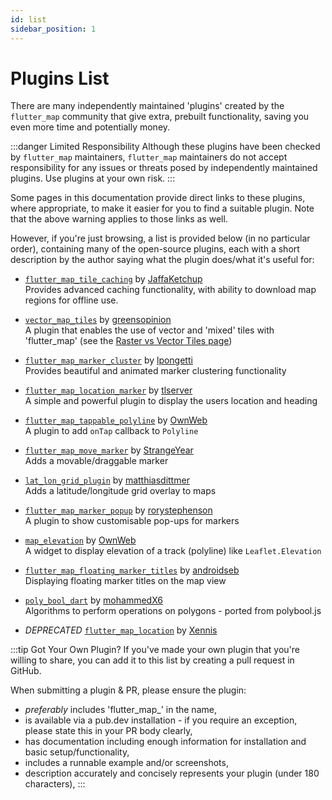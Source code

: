 ```yaml
---
id: list
sidebar_position: 1
---
```


# Plugins List

There are many independently maintained 'plugins' created by the `flutter_map` community that give extra, prebuilt functionality, saving you even more time and potentially money.

:::danger Limited Responsibility
Although these plugins have been checked by `flutter_map` maintainers, `flutter_map` maintainers do not accept responsibility for any issues or threats posed by independently maintained plugins. Use plugins at your own risk.
:::

Some pages in this documentation provide direct links to these plugins, where appropriate, to make it easier for you to find a suitable plugin. Note that the above warning applies to those links as well.

However, if you're just browsing, a list is provided below (in no particular order), containing many of the open-source plugins, each with a short description by the author saying what the plugin does/what it's useful for:

- [`flutter_map_tile_caching`](https://github.com/JaffaKetchup/flutter_map_tile_caching) by [JaffaKetchup](https://github.com/JaffaKetchup)  
Provides advanced caching functionality, with ability to download map regions for offline use.

- [`vector_map_tiles`](https://github.com/greensopinion/flutter-vector-map-tiles) by [greensopinion](https://github.com/greensopinion)  
A plugin that enables the use of vector and 'mixed' tiles with 'flutter_map' (see the [Raster vs Vector Tiles page](/servers/raster-vs-vector-tiles))

- [`flutter_map_marker_cluster`](https://github.com/lpongetti/flutter_map_marker_cluster) by [lpongetti](https://github.com/lpongetti)  
Provides beautiful and animated marker clustering functionality

- [`flutter_map_location_marker`](https://github.com/tlserver/flutter_map_location_marker) by [tlserver](https://github.com/tlserver)  
A simple and powerful plugin to display the users location and heading

- [`flutter_map_tappable_polyline`](https://github.com/OwnWeb/flutter_map_tappable_polyline) by [OwnWeb](https://github.com/OwnWeb)  
A plugin to add `onTap` callback to `Polyline`

- [`flutter_map_move_marker`](https://github.com/StrangeYear/flutter_map_move_marker) by [StrangeYear](https://github.com/StrangeYear)  
Adds a movable/draggable marker

- [`lat_lon_grid_plugin`](https://github.com/matthiasdittmer/lat_lon_grid_plugin) by [matthiasdittmer](https://github.com/matthiasdittmer)  
Adds a latitude/longitude grid overlay to maps

- [`flutter_map_marker_popup`](https://github.com/rorystephenson/flutter_map_marker_popup) by [rorystephenson](https://github.com/rorystephenson)  
A plugin to show customisable pop-ups for markers

- [`map_elevation`](https://github.com/OwnWeb/map_elevation) by [OwnWeb](https://github.com/OwnWeb)  
A widget to display elevation of a track (polyline) like `Leaflet.Elevation`

- [`flutter_map_floating_marker_titles`](https://github.com/androidseb/flutter_map_floating_marker_titles) by [androidseb](https://github.com/androidseb)  
Displaying floating marker titles on the map view

- [`poly_bool_dart`](https://github.com/mohammedX6/poly_bool_dart) by [mohammedX6](https://github.com/mohammedX6)  
Algorithms to perform operations on polygons - ported from polybool.js

- _DEPRECATED_ [`flutter_map_location`](https://github.com/Xennis/flutter_map_location) by [Xennis](https://github.com/Xennis)

:::tip Got Your Own Plugin?
If you've made your own plugin that you're willing to share, you can add it to this list by creating a pull request in GitHub.

When submitting a plugin & PR, please ensure the plugin:

- _preferably_ includes 'flutter\_map\_' in the name,
- is available via a pub.dev installation - if you require an exception, please state this in your PR body clearly,
- has documentation including enough information for installation and basic setup/functionality,
- includes a runnable example and/or screenshots,
- description accurately and concisely represents your plugin (under 180 characters),
:::
